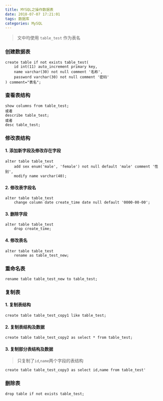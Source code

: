 ```yaml
---
title: MYSQL之操作数据表
date: 2018-07-07 17:21:01
tags: 数据库
categories: MySQL
---
```

> 文中均使用 `table_test` 作为表名

### 创建数据表
```
create table if not exists table_test(
    id int(11) auto_increment primary key,
    name varchar(30) not null comment '名称',
    password varchar(30) not null comment '密码'
) comment="表名";
```

### 查看表结构
```
show columns from table_test;
或者
describe table_test;
或者
desc table_test;
```

### 修改表结构
#### 1. 添加新字段及修改存在字段
```
alter table table_test
    add sex enum('male', 'female') not null default 'male' comment '性别',
    modify name varchar(40);
```
#### 2. 修改表字段名
```
alter table table_test
    change column date create_time date null default '0000-00-00';
```
#### 3. 删除字段
```
alter table table_test 
    drop create_time;
```
#### 4. 修改表名
```
alter table table_test 
    rename as table_test_new;
```

### 重命名表
```
rename table table_test_new to table_test;
```

### 复制表
#### 1. 复制表结构
```
create table table_test_copy1 like table_test;
```
#### 2. 复制表结构及数据
```
create table table_test_copy2 as select * from table_test;
```
#### 3. 复制部分表结构及数据
>只复制了`id`,`name`两个字段的表结构
```
create table table_test_copy3 as select id,name from table_test'
```

### 删除表
```
drop table if not exists table_test;
```